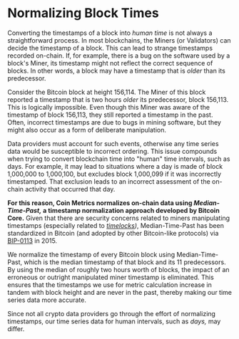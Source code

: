 # Normalizing Block Times

Converting the timestamps of a block into _human time_ is not always a straightforward process. In most blockchains, the Miners (or Validators) can decide the timestamp of a block. This can lead to strange timestamps recorded on-chain. If, for example, there is a bug on the software used by a block's Miner, its timestamp might not reflect the correct sequence of blocks. In other words, a block may have a timestamp that is _older_ than its predecessor.

Consider the Bitcoin block at height 156,114. The Miner of this block reported a timestamp that is two hours _older_ its predecessor, block 156,113. This is logically impossible. Even though this Miner was aware of the timestamp of block 156,113, they still reported a timestamp in the past. Often, incorrect timestamps are due to bugs in mining software, but they might also occur as a form of deliberate manipulation.

Data providers must account for such events, otherwise any time series data would be susceptible to incorrect ordering. This issue compounds when trying to convert blockchain time into "human" time intervals, such as days. For example, it may lead to situations where a day is made of block 1,000,000 to 1,000,100, but excludes block 1,000,099 if it was incorrectly timestamped. That exclusion leads to an incorrect assessment of the on-chain activity that occurred that day.&#x20;

**For this reason, Coin Metrics normalizes on-chain data using&#x20;**_**Median-Time-Past,**_**&#x20;a timestamp normalization approach developed by Bitcoin Core.** Given that there are security concerns related to miners manipulating timestamps (especially related to [_timelocks_](https://github.com/bitcoinbook/bitcoinbook/blob/develop/ch07.asciidoc)_)_, Median-Time-Past has been standardized in Bitcoin (and adopted by other Bitcoin-like protocols) via [BIP-0113](https://github.com/bitcoin/bips/blob/master/bip-0113.mediawiki) in 2015.&#x20;

We normalize the timestamp of every Bitcoin block using Median-Time-Past, which is the median timestamp of that block and its 11 predecessors. By using the median of roughly two hours worth of blocks, the impact of an erroneous or outright manipulated miner timestamp is eliminated. This ensures that the timestamps we use for metric calculation increase in tandem with block height and are never in the past, thereby making our time series data more accurate.&#x20;

Since not all crypto data providers go through the effort of normalizing timestamps, our time series data for human intervals, such as _days,_ may differ.&#x20;
